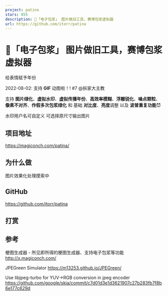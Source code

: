 ```yaml
---
project: patina
stars: 855
description: 🤢「电子包浆」 图片做旧工具，赛博包浆虚拟器
url: https://github.com/itorr/patina
---
```


🤢「电子包浆」 图片做旧工具，赛博包浆虚拟器
=======================

给表情赋予年份

2022-08-02: 支持 **GIF** 动图啦！! #7 @拆家大主教

支持 **图片绿化**、**虚拟水印**、**虚拟传播年份**、**高效率模糊**、**浮雕锐化**、**噪点颗粒**、**像素不对齐**、**作假多次包浆绿化** 和 基础 **对比度**、**亮度**调整 以及 **波普重复功能**😈

水印用户名可自定义 可选择原尺寸输出图片

项目地址
----

https://magiconch.com/patina/

为什么做
----

图片效果化处理摸索中

GitHub
------

https://github.com/itorr/patina

打赏
--

参考
--

梗图生成器 - 所见即所得的梗图生成器、支持电子包浆等功能 http://x.magiconch.com/

JPEGreen Simulator https://m13253.github.io/JPEGreen/

Use libjpeg-turbo for YUV->RGB conversion in jpeg encoder https://github.com/google/skia/commit/c7d01d3e1d3621907c27b283fb7f8b6e177c629d
